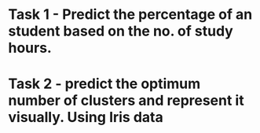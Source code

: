 # Task 1 - Predict the percentage of an student based on the no. of study hours.
# Task 2 - predict the optimum number of clusters and represent it visually. Using Iris data
